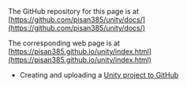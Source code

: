 
The GitHub repository for this page is at [https://github.com/pisan385/unity/docs/](https://github.com/pisan385/unity/docs/)

The corresponding web page is at [https://pisan385.github.io/unity/index.html](https://pisan385.github.io/unity/index.html)


* Creating and uploading a [Unity project to GitHub](unityprojectongithub.md)
